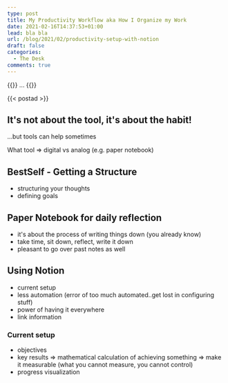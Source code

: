 ```yaml
---
type: post
title: My Productivity Workflow aka How I Organize my Work
date: 2021-02-16T14:37:53+01:00
lead: bla bla
url: /blog/2021/02/productivity-setup-with-notion
draft: false
categories:
  - The Desk
comments: true
---
```

{{<intro>}}
  ...
{{</intro>}}

<!--more-->

{{< postad >}}

## It's not about the tool, it's about the habit!

...but tools can help sometimes

What tool => digital vs analog (e.g. paper notebook)

## BestSelf - Getting a Structure

- structuring your thoughts
- defining goals

## Paper Notebook for daily reflection

- it's about the process of writing things down (you already know)
- take time, sit down, reflect, write it down
- pleasant to go over past notes as well

## Using Notion

- current setup
- less automation (error of too much automated..get lost in configuring stuff)
- power of having it everywhere
- link information

### Current setup

- objectives
- key results => mathematical calculation of achieving something => make it measurable (what you cannot measure, you cannot control)
- progress visualization
